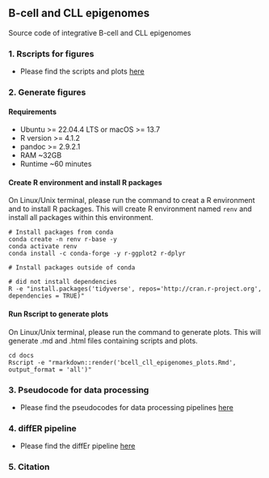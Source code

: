 ## B-cell and CLL epigenomes
Source code of integrative B-cell and CLL epigenomes 

### 1. Rscripts for figures 
- Please find the scripts and plots [here](https://rashedul.github.io/bcell_cll_epigenomes/)

### 2. Generate figures

#### Requirements

- Ubuntu >= 22.04.4 LTS or macOS >= 13.7 
- R version >= 4.1.2
- pandoc >= 2.9.2.1
- RAM ~32GB
- Runtime ~60 minutes

#### Create R environment and install R packages

On Linux/Unix terminal, please run the command to creat a R environment and to install R packages. This will create R environment named `renv` and install all packages within this environment. 

```
# Install packages from conda
conda create -n renv r-base -y
conda activate renv
conda install -c conda-forge -y r-ggplot2 r-dplyr

# Install packages outside of conda

# did not install dependencies
R -e "install.packages('tidyverse', repos='http://cran.r-project.org', dependencies = TRUE)"
```

#### Run Rscript to generate plots

On Linux/Unix terminal, please run the command to generate plots. This will generate .md and .html files containing scripts and plots. 

```
cd docs
Rscript -e "rmarkdown::render('bcell_cll_epigenomes_plots.Rmd', output_format = 'all')"
```

### 3. Pseudocode for data processing
- Please find the pseudocodes for data processing pipelines [here](https://github.com/Rashedul/bcell_cll_epigenomes/blob/main/docs/pseudocode.md)

### 4. diffER pipeline

- Please find the diffEr pipeline [here](https://github.com/Rashedul/diffER)

### 5. Citation
